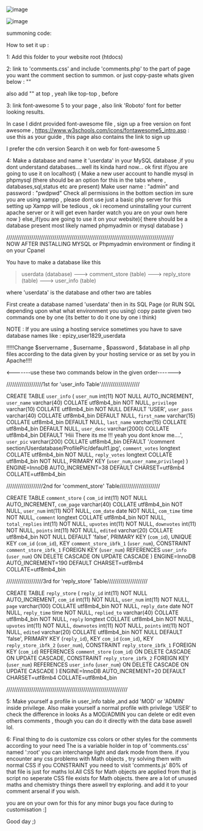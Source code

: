 ![image](https://github.com/iharshraj1123/offline-youtube-browser-video-organizer/assets/33609172/191a37c6-6f3c-4070-9517-004ade9f9448)

![image](https://github.com/iharshraj1123/offline-youtube-browser-video-organizer/assets/33609172/f1b5f1db-703a-443b-a6ba-eca9b2214dd3)



summoning code: <?php include '/comment section/comments.php' ?>

How to set it up :

1: Add this folder to your website root (htdocs) 

2: link to 'comments.css' and include 'comments.php' to the part of page you want the comment section to summon.
   or just copy-paste whats given below :
   "<?php include '/comment section/comments.php' ?>"

   also add "<?php session_start();?>" at top , yeah like top-top , before <!DOCTYPE html>

3: link font-awesome 5 to your page , also link 'Roboto' font for better looking results.

   In case I didnt provided font-awesome file , sign up a free version on font awesome , 
   https://www.w3schools.com/icons/fontawesome5_intro.asp  : use this as your guide , this page also contains the link to sign up
   
   I prefer the cdn version Search it on web for font-awesome 5


4: Make a database and name it 'userdata' in your MySQL database ,if you dont understand databases....well its kinda hard now... 
   ok first 
    if(you are going to use it on localhost) {
       Make a new user account to handle mysql in phpmysql (there should be an option for this in the tabs where , databases,sql,status etc are present) 
       Make user name : "admin" and password : "pwdpwd"
       Check all permissions in the bottom section
       im sure you are using xampp , please dont use just a basic php server for this
       setting up Xampp will be tedious , ok i recomend uninstalling your current apache server or it will get even harder
       watch you are on your own here now
    }
    else_if(you are going to use it on your website){
       there should be a database present most likely named phpmyadmin or mysql database
    }

///////////////////////////////////////////////////////////////////////////////////////    
NOW AFTER INSTALLING MYSQL or Phpmyadmin environment
    or finding it on your Cpanel

You have to make a database like this
> userdata                   (database)
---> comment_store           (table)
---> reply_store             (table)
---> user_info               (table)

where 'userdata' is the database and other two are tables

First create a database named 'userdata' then in its SQL Page (or RUN SQL depending upon what what environment you using)
copy paste given two commands one by one (its better to do it one by one i think)

NOTE :  If you are using a hosting service sometimes you have to save database names like :
      epizy_user1829_userdata

  !!!!!Change $servername , $username , $password , $database in all php files 
       according to the data given by your hosting service or as set by you in Apache!!!!

<-------use these two commands below in the given order------->

///////////////////1st for 'user_info Table'////////////////////

CREATE TABLE `user_info` (
 `user_num` int(11) NOT NULL AUTO_INCREMENT,
 `user_name` varchar(40) COLLATE utf8mb4_bin NOT NULL,
 `privilege` varchar(10) COLLATE utf8mb4_bin NOT NULL DEFAULT 'USER',
 `user_pass` varchar(40) COLLATE utf8mb4_bin DEFAULT NULL,
 `first_name` varchar(15) COLLATE utf8mb4_bin DEFAULT NULL,
 `last_name` varchar(15) COLLATE utf8mb4_bin DEFAULT NULL,
 `user_desc` varchar(2000) COLLATE utf8mb4_bin DEFAULT 'Hiii There its me !!! yeah you dont know me....',
 `user_pic` varchar(200) COLLATE utf8mb4_bin DEFAULT '/comment section/Userdatabase/ProfilePic/default1.jpg',
 `comment_votes` longtext COLLATE utf8mb4_bin NOT NULL,
 `reply_votes` longtext COLLATE utf8mb4_bin NOT NULL,
 PRIMARY KEY (`user_num`,`user_name`,`privilege`)
) ENGINE=InnoDB AUTO_INCREMENT=38 DEFAULT CHARSET=utf8mb4 COLLATE=utf8mb4_bin

///////////////////2nd for 'comment_store' Table/////////////////////

CREATE TABLE `comment_store` (
 `com_id` int(11) NOT NULL AUTO_INCREMENT,
 `com_page` varchar(40) COLLATE utf8mb4_bin NOT NULL,
 `user_num` int(11) NOT NULL,
 `com_date` date NOT NULL,
 `com_time` time NOT NULL,
 `comment` longtext COLLATE utf8mb4_bin NOT NULL,
 `total_replies` int(11) NOT NULL,
 `upvotes` int(11) NOT NULL,
 `downvotes` int(11) NOT NULL,
 `points` int(11) NOT NULL,
 `edited` varchar(20) COLLATE utf8mb4_bin NOT NULL DEFAULT 'false',
 PRIMARY KEY (`com_id`),
 UNIQUE KEY `com_id` (`com_id`),
 KEY `comment_store_ibfk_1` (`user_num`),
 CONSTRAINT `comment_store_ibfk_1` FOREIGN KEY (`user_num`) REFERENCES `user_info` (`user_num`) ON DELETE CASCADE ON UPDATE CASCADE
) ENGINE=InnoDB AUTO_INCREMENT=190 DEFAULT CHARSET=utf8mb4 COLLATE=utf8mb4_bin

///////////////////3rd for 'reply_store' Table/////////////////////

CREATE TABLE `reply_store` (
 `reply_id` int(11) NOT NULL AUTO_INCREMENT,
 `com_id` int(11) NOT NULL,
 `user_num` int(11) NOT NULL,
 `page` varchar(100) COLLATE utf8mb4_bin NOT NULL,
 `reply_date` date NOT NULL,
 `reply_time` time NOT NULL,
 `replied_to` varchar(40) COLLATE utf8mb4_bin NOT NULL,
 `reply` longtext COLLATE utf8mb4_bin NOT NULL,
 `upvotes` int(11) NOT NULL,
 `downvotes` int(11) NOT NULL,
 `points` int(11) NOT NULL,
 `edited` varchar(20) COLLATE utf8mb4_bin NOT NULL DEFAULT 'false',
 PRIMARY KEY (`reply_id`),
 KEY `com_id` (`com_id`),
 KEY `reply_store_ibfk_2` (`user_num`),
 CONSTRAINT `reply_store_ibfk_1` FOREIGN KEY (`com_id`) REFERENCES `comment_store` (`com_id`) ON DELETE CASCADE ON UPDATE CASCADE,
 CONSTRAINT `reply_store_ibfk_2` FOREIGN KEY (`user_num`) REFERENCES `user_info` (`user_num`) ON DELETE CASCADE ON UPDATE CASCADE
) ENGINE=InnoDB AUTO_INCREMENT=20 DEFAULT CHARSET=utf8mb4 COLLATE=utf8mb4_bin

///////////////////////////////////////////////////////////////


5: Make yourself a profile in user_info table ,and add 'MOD' or 'ADMIN' inside privilege.
   Also make yourself a normal profile with privilege 'USER' to check the difference in looks
   As a MOD/ADMIN you can delete or edit even others comments , though you can do it directly with the data base aswell lol.


6: Final thing to do is customize css colors or other styles for the comments according to your need 
   The is a variable holder in top of 'comments.css' named ':root'
   you can interchange light and dark mode from there.
   if you encounter any css problems with Math objects , try solving them with normal CSS if you CONSTRAINT 
   you need to visit 'comments.js' 80% of that file is just for maths lol.All CSS for Math objects are applied from that js script no seperate CSS file exists for Math objects.
   there are a lot of unused maths and chemistry things there aswell try exploring.
   and add it to your comment arsenal if you wish.

you are on your own for this for any minor bugs you face during to customisation :]

Good day ;)
